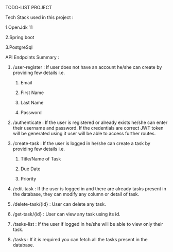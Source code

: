 TODO-LIST PROJECT

Tech Stack used in this project :

1.OpenJdk 11

2.Spring boot

3.PostgreSql

API Endpoints Summary :

1. /user-register : If user does not have an account he/she can create by providing few details i.e.

 	1. Email
 	
 	2. First Name
 	 
 	3. Last Name
 	
 	4. Password
2. /authenticate : If the user is registered or already exists he/she can enter their username and password. If the credentials are correct JWT token will be generated using it user will be able to access further routes.

3. /create-task : If the user is logged in he/she can create a task by providing few details i.e.

	1. Title/Name of Task
	
	2. Due Date
	 
	3. Priority
4. /edit-task : If the user is logged in and there are already tasks present in the database, they can modify any column or detail of task.

5. /delete-task/{id} : User can delete any task.

6. /get-task/{id} : User can view any task using its id.

7. /tasks-list : If the user if logged in he/she will be able to view only their task.

8. /tasks : If it is required you can fetch all the tasks present in the database.